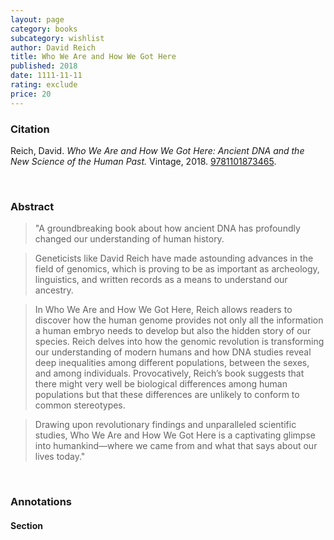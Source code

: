 ```yaml
---
layout: page
category: books
subcategory: wishlist
author: David Reich
title: Who We Are and How We Got Here
published: 2018
date: 1111-11-11
rating: exclude
price: 20
---
```


### Citation

Reich, David. *Who We Are and How We Got Here: Ancient DNA and the New Science of the Human Past.* Vintage, 2018. [9781101873465](https://www.penguinrandomhouse.com/books/247850/who-we-are-and-how-we-got-here-by-david-reich/).

<br>

### Abstract

> "A groundbreaking book about how ancient DNA has profoundly changed our understanding of human history.

> Geneticists like David Reich have made astounding advances in the field of genomics, which is proving to be as important as archeology, linguistics, and written records as a means to understand our ancestry.

> In Who We Are and How We Got Here, Reich allows readers to discover how the human genome provides not only all the information a human embryo needs to develop but also the hidden story of our species. Reich delves into how the genomic revolution is transforming our understanding of modern humans and how DNA studies reveal deep inequalities among different populations, between the sexes, and among individuals. Provocatively, Reich’s book suggests that there might very well be biological differences among human populations but that these differences are unlikely to conform to common stereotypes.

> Drawing upon revolutionary findings and unparalleled scientific studies, Who We Are and How We Got Here is a captivating glimpse into humankind—where we came from and what that says about our lives today."

<br>

### Annotations

#### Section

<br>
